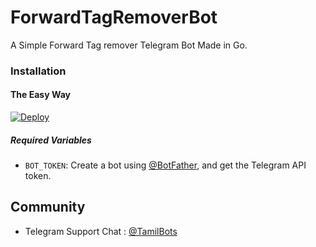 # ForwardTagRemoverBot
A Simple Forward Tag remover Telegram Bot Made in Go.

### Installation

#### The Easy Way

[![Deploy](https://www.herokucdn.com/deploy/button.svg)](https://heroku.com/deploy?template=https://github.com/KarthickNoWay/AnonymousForwardBot/tree/master)

##### Required Variables

* `BOT_TOKEN`: Create a bot using [@BotFather](https://telegram.dog/BotFather), and get the Telegram API token.



## Community

- Telegram Support Chat : [@TamilBots](https://telegram.dog/Tamilbots)

